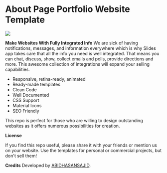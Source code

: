 # About Page Portfolio Website Template
[![](https://i.imgur.com/FtKWFCq.png)](http://abidhasansajid.me)

**Make Websites With Fully Integrated Info**
We are sick of having notifications, messages, and information everywhere which is why Slides app takes care that all the info you need is well integrated. That means you can chat, discuss, show, collect emails and polls, provide directions and more. This awesome collection of integrations will expand your selling capabilities.

 -  Responsive, retina-ready, animated
 -  Ready-made templates
 -  Clean Code
 -  Well Documented
 -  CSS Support
 -  Material Icons
 -  SEO Friendly

This repo is perfect for those who are willing to design outstanding websites as it offers numerous possibilities for creation.

**License**

If you find this repo useful, please share it with your friends or mention us on your website. Use the templates for personal or commercial projects, but don't sell them!

**Credits**
Developed by [ABIDHASANSAJID](https://abidhasansajid.me).
